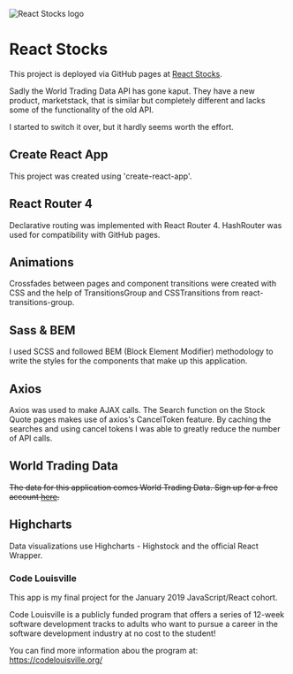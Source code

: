 ![React Stocks logo](src/img/react-stocks-land-black.svg)

# React Stocks

This project is deployed via GitHub pages at [React Stocks](https://davidysoards.github.io/react-stocks).

Sadly the World Trading Data API has gone kaput. They have a new product, marketstack, that is similar but completely different and lacks some of the functionality of the old API.

I started to switch it over, but it hardly seems worth the effort.

## Create React App

This project was created using 'create-react-app'.

## React Router 4

Declarative routing was implemented with React Router 4. HashRouter was used for compatibility with GitHub pages.

## Animations

Crossfades between pages and component transitions were created with CSS and the help of TransitionsGroup and CSSTransitions from react-transitions-group.

## Sass & BEM

I used SCSS and followed BEM (Block Element Modifier) methodology to write the styles for the components that make up this application.

## Axios

Axios was used to make AJAX calls. The Search function on the Stock Quote pages makes use of axios's CancelToken feature.
By caching the searches and using cancel tokens I was able to greatly reduce the number of API calls.

## World Trading Data

~~The data for this application comes World Trading Data. Sign up for a free account [here](https://www.worldtradingdata.com/).~~

## Highcharts

Data visualizations use Highcharts - Highstock and the official React Wrapper.

### Code Louisville

This app is my final project for the January 2019 JavaScript/React cohort.

Code Louisville is a publicly funded program that offers a series of 12-week software development tracks to adults who want to pursue a career in the software development industry at no cost to the student!

You can find more information abou the program at: https://codelouisville.org/
